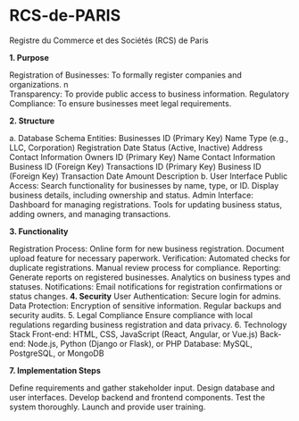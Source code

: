 # RCS-de-PARIS
Registre du Commerce et des Sociétés (RCS) de Paris

**1. Purpose**

Registration of Businesses: To formally register companies and organizations. n\
Transparency: To provide public access to business information.
Regulatory Compliance: To ensure businesses meet legal requirements.

**2. Structure**

a. Database Schema
Entities:
Businesses
ID (Primary Key)
Name
Type (e.g., LLC, Corporation)
Registration Date
Status (Active, Inactive)
Address
Contact Information
Owners
ID (Primary Key)
Name
Contact Information
Business ID (Foreign Key)
Transactions
ID (Primary Key)
Business ID (Foreign Key)
Transaction Date
Amount
Description
b. User Interface
Public Access:
Search functionality for businesses by name, type, or ID.
Display business details, including ownership and status.
Admin Interface:
Dashboard for managing registrations.
Tools for updating business status, adding owners, and managing transactions.

**3. Functionality**

Registration Process:
Online form for new business registration.
Document upload feature for necessary paperwork.
Verification:
Automated checks for duplicate registrations.
Manual review process for compliance.
Reporting:
Generate reports on registered businesses.
Analytics on business types and statuses.
Notifications:
Email notifications for registration confirmations or status changes.
**4. Security**
User Authentication:
Secure login for admins.
Data Protection:
Encryption of sensitive information.
Regular backups and security audits.
5. Legal Compliance
Ensure compliance with local regulations regarding business registration and data privacy.
6. Technology Stack
Front-end: HTML, CSS, JavaScript (React, Angular, or Vue.js)
Back-end: Node.js, Python (Django or Flask), or PHP
Database: MySQL, PostgreSQL, or MongoDB

**7. Implementation Steps**

Define requirements and gather stakeholder input.
Design database and user interfaces.
Develop backend and frontend components.
Test the system thoroughly.
Launch and provide user training.
